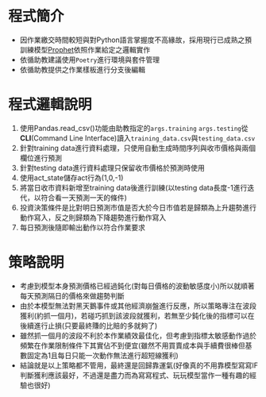 # 程式簡介

* 因作業繳交時間較短與對Python語言掌握度不高緣故，採用現行已成熟之預訓練模型[Prophet](https://facebook.github.io/prophet/)依照作業給定之邏輯實作
* 依循助教建議使用`Poetry`進行環境與套件管理
* 依循助教提供之作業樣板進行分支後編輯


# 程式邏輯說明

1. 使用Pandas.read_csv()功能由助教指定的`args.training` `args.testing`從**CLI**(Command Line Interface)讀入`training_data.csv`與`testing_data.csv`
1. 針對training data進行資料處理，只使用自動生成時間序列與收市價格與兩個欄位進行預測
1. 針對testing data進行資料處理只保留收市價格於預測時使用
1. 使用act_state儲存act行為(1,0,-1)
1. 將當日收市資料新增至training data後進行訓練(以testing data長度-1進行迭代，以符合看一天預測一天的條件)
1. 投資決策條件是比對明日預測市值是否大於今日市值若是歸類為上升趨勢進行動作寫入，反之則歸類為下降趨勢進行動作寫入
1. 每日預測後隨即輸出動作以符合作業要求

# 策略說明
* 考慮到模型本身預測價格已經過鈍化(對每日價格的波動敏感度小)所以就順著每天預測隔日的價格來做趨勢判斷
* 由於本模型無法對黑天鵝事件或其他經濟崩盤進行反應，所以策略專注在波段獲利(約抓一個月)，若碰巧抓到該波段就獲利，若無至少鈍化後的指標可以在後續進行止損(只要最終賺的比賠的多就夠了)
* 雖然抓一個月的波段不利於本作業績效最佳化，但考慮到指標太敏感動作過於頻繁在作業限制條件下其實佔不到便宜(雖然不用買賣成本與手續費很棒但基數固定為1且每日只能一次動作無法進行超短線獲利)
* 結論就是以上策略都不管用，最終還是回歸靠運氣(好像真的不用靠模型寫寫IF判斷獲利應該最好，不過還是盡力而為寫寫程式、玩玩模型當作一種有趣的經驗也很好)


